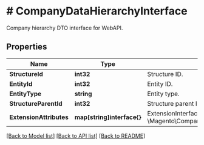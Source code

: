 # # CompanyDataHierarchyInterface
Company hierarchy DTO interface for WebAPI.

## Properties 


Name | Type | Description | Notes
------------ | ------------- | ------------- | -------------
**StructureId**| **int32** | Structure ID.  | [optional]
**EntityId**| **int32** | Entity ID.  | [optional]
**EntityType**| **string** | Entity type.  | [optional]
**StructureParentId**| **int32** | Structure parent ID.  | [optional]
**ExtensionAttributes**| **map[string]interface{}** | ExtensionInterface class for @see \\Magento\\Company\\Api\\Data\\HierarchyInterface  | [optional]


[[Back to Model list]](../../README.md#models) [[Back to API list]](../../README.md#endpoints) [[Back to README]](../../README.md)

